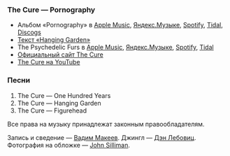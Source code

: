 ### The Cure — Pornography

- Альбом «Pornography» в
	[Apple Music](https://music.apple.com/album/286646425),
	[Яндекс.Музыке](https://music.yandex.ru/album/3471),
	[Spotify](https://open.spotify.com/album/33TDfmEXufojT6jxgb3BTK),
	[Tidal](https://tidal.com/browse/album/1198392),
	[Discogs](https://www.discogs.com/master/20238)
- [Текст «Hanging Garden»](https://genius.com/The-cure-the-hanging-garden-lyrics)
- The Psychedelic Furs в
	[Apple Music](https://music.apple.com/artist/515449),
	[Яндекс.Музыке](https://music.yandex.ru/artist/183953),
	[Spotify](https://open.spotify.com/artist/0O0lrN34wrcuBenkqlEDZe),
	[Tidal](https://tidal.com/browse/artist/860)
- [Официальный сайт The Cure](https://www.thecure.com/)
- [The Cure на YouTube](https://www.youtube.com/channel/UCL_zMdXdM51oSi5XpxTvRtQ)

### Песни

1. The Cure — One Hundred Years
2. The Cure — Hanging Garden
3. The Cure — Figurehead

Все права на музыку принадлежат законным правообладателям.

Запись и сведение — [Вадим Макеев](https://pepelsbey.dev/).
Джингл — [Дэн Лебовиц](https://www.youtube.com/channel/UC38A5qHrlc_Zgua7vL4b96w).
Фотография на обложке — [John Silliman](https://unsplash.com/photos/ZK1HZiMZ2EM).
